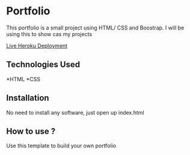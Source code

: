 # Portfolio

This portfolio is a small project using HTML/ CSS and Boostrap. I will be using this to show cas my projects

[Live Heroku Deployment](https://portfolio-jeanmarc.herokuapp.com/)



## Technologies Used

*HTML
*CSS

## Installation

No need to install any software, just open up index.html

## How to use ?

Use this template to build your own portfolio
